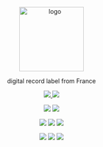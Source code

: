 <!--suppress HtmlDeprecatedAttribute, HtmlRequiredAltAttribute -->

<p align="center">
    <a href="https://www.emkanrecords.com">
        <img width=150 src="https://i.imgur.com/hDy0s9d.png" alt="logo">
    </a>
</p>

<p align="center">
    digital record label from France
</p>

<p align="center">
    <a href="https://github.com/bamdadsabbagh/emkanrecords-com--www">
        <img src="https://img.shields.io/github/stars/bamdadsabbagh/emkanrecords-com--www?label=git">
    </a>
    <img src="https://img.shields.io/github/license/bamdadsabbagh/emkanrecords-com--www">
</p>

<p align="center">
    <img src="https://img.shields.io/github/languages/count/bamdadsabbagh/emkanrecords-com--www">
    <img src="https://img.shields.io/github/languages/top/bamdadsabbagh/emkanrecords-com--www">
</p>

<p align="center">
    <img src="https://img.shields.io/github/v/release/bamdadsabbagh/emkanrecords-com--www">
    <img src="https://api.codeclimate.com/v1/badges/ced06df34aa1ac312864/maintainability">
    <img src="https://codecov.io/gh/bamdadsabbagh/emkanrecords-com--www/branch/master/graph/badge.svg?token=CbmnJPQAa1">
</p>

<p align="center">
    <img src="https://img.shields.io/david/bamdadsabbagh/emkanrecords-com--www">
    <img src="https://img.shields.io/david/dev/bamdadsabbagh/emkanrecords-com--www">
    <img src="https://img.shields.io/snyk/vulnerabilities/github/bamdadsabbagh/emkanrecords-com--www">
</p>